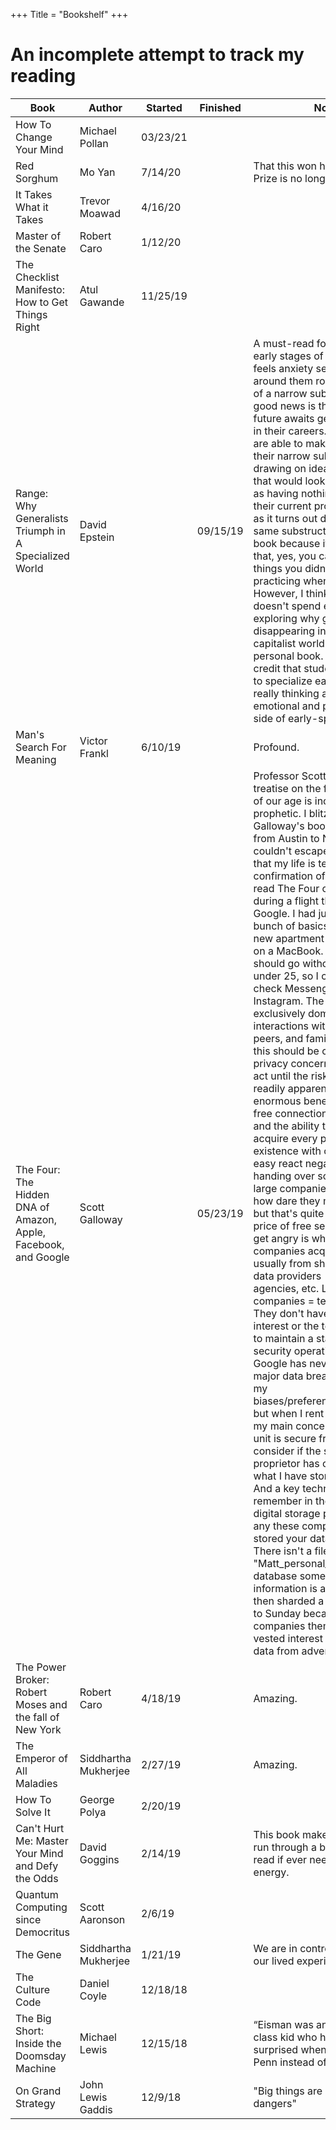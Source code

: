 +++
Title = "Bookshelf"
+++

# An incomplete attempt to track my reading

Book | Author | Started | Finished | Notes 
-----|-------|-------|-------|--------
How To Change Your Mind | Michael Pollan  | 03/23/21 |  | 
Red Sorghum | Mo Yan | 7/14/20 | | That this won him the Nobel Prize is no longer suprising.
It Takes What it Takes | Trevor Moawad | 4/16/20 | |  
Master of the Senate | Robert Caro | 1/12/20 | | 
The Checklist Manifesto: How to Get Things Right | Atul Gawande | 11/25/19 | | 
Range: Why Generalists Triumph in A Specialized World | David Epstein |  | 09/15/19 | A must-read for anyone in the early stages of their career that feels anxiety seeing friends around them rocket to the top of a narrow sub-domain. The good news is that a bright future awaits generalists later in their careers. The generalists are able to make leaps out of their narrow sub-domains, drawing on ideas from fields that would look on the surface as having nothing to do with their current problem, but yet, as it turns out do share the same substructure. I love this book because it reminds you that, yes, you can be great at things you didn't start practicing when you were four. However, I think Epstein doesn't spend enough time exploring why generalists are disappearing in our late-stage capitalist world. This isn't a personal book. Epstein may credit that students are forced to specialize early, but he isn't really thinking about the emotional and psychological side of early-specialization.
Man's Search For Meaning | Victor Frankl | 6/10/19 | | Profound.
The Four: The Hidden DNA of Amazon, Apple, Facebook, and Google | Scott Galloway  | | 05/23/19 | Professor Scott Galloway's treatise on the four tech giants of our age is incendiary and prophetic. I blitzed through Galloway's book on a flight from Austin to New York and couldn't escape the thought that my life is textbook confirmation of his thesis. I read The Four on an iPad during a flight that I priced with Google. I had just purchased a bunch of basics in bulk for my new apartment from Amazon on a MacBook. Facebook should go without saying - I'm under 25, so I compulsively check Messenger and Instagram. The Four almost exclusively dominate my interactions with my friends, peers, and family. And while this should be cause for privacy concerns, I likely won't act until the risks, which are not readily apparent, outweigh the enormous benefits. We pay for free connection, free search, and the ability to cheaply acquire every product in existence with our data. It's easy react negatively to handing over so much data to large companies: "it's my data, how dare they monetize it ...." but that's quite literally the price of free services. Where I get angry is when legacy companies acquire my data, usually from shady third party data providers - hotels, credit agencies, etc. Legacy companies = terrible security. They don't have the vested interest or the technical ability to maintain a state-of-the-art security operation. At least Google has never suffered a major data breach. It speaks to my biases/preferences/experience, but when I rent a storage unit my main concern is that the unit is secure from theft. I rarely consider if the storage proprietor has checked to see what I have stored in the locker. And a key technical point to remember in the case of every digital storage provider is that any these companies don't just stored your data in plain sight. There isn't a file of "Matt_personal_data.txt" on a database somewhere. This information is all encrypted and then sharded a thousand ways to Sunday because the companies themselves have a vested interest to protect your data from adversaries.
The Power Broker: Robert Moses and the fall of New York | Robert Caro | 4/18/19 | | Amazing.
The Emperor of All Maladies | Siddhartha Mukherjee | 2/27/19 | | Amazing.
How To Solve It | George Polya | 2/20/19 | | 
Can't Hurt Me: Master Your Mind and Defy the Odds | David Goggins | 2/14/19 | | This book makes you want to run through a brick wall. Re-read if ever need that type of energy.
Quantum Computing since Democritus | Scott Aaronson | 2/6/19 | | 
The Gene | Siddhartha Mukherjee  | 1/21/19 |  | We are in control of so little of our lived experience.
The Culture Code | Daniel Coyle | 12/18/18 | | 
The Big Short: Inside the Doomsday Machine | Michael Lewis | 12/15/18 | | “Eisman was an upper-middle-class kid who had been faintly surprised when he wound up at Penn instead of Yale”
On Grand Strategy | John Lewis Gaddis | 12/9/18 | | "Big things are won by big dangers"
